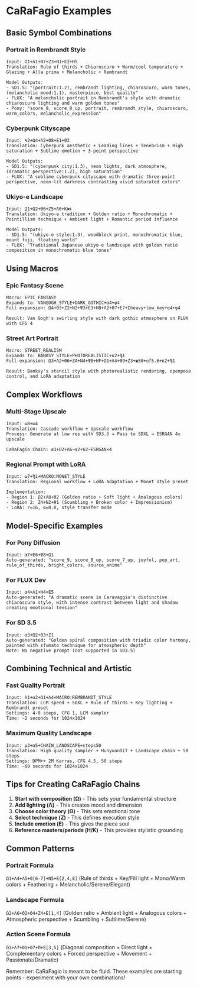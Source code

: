# CaRaFagio Examples

## Basic Symbol Combinations

### Portrait in Rembrandt Style
```
Input: Ω1+Λ1+Θ7+Ζ3+Ν1+Ε2+Η5
Translation: Rule of thirds + Chiaroscuro + Warm/cool temperature + Glazing + Alla prima + Melancholic + Rembrandt

Model Outputs:
- SD1.5: "(portrait:1.2), rembrandt lighting, chiaroscuro, warm tones, (melancholic mood:1.1), masterpiece, best quality"
- FLUX: "A melancholic portrait in Rembrandt's style with dramatic chiaroscuro lighting and warm golden tones"
- Pony: "score_9, score_8_up, portrait, rembrandt_style, chiaroscuro, warm_colors, melancholic_expression"
```

### Cyberpunk Cityscape
```
Input: Ϟ2+Ω4+Λ2+Θ8+Ε1+ϴ3
Translation: Cyberpunk aesthetic + Leading lines + Tenebrism + High saturation + Sublime emotion + 3-point perspective

Model Outputs:
- SD1.5: "(cyberpunk city:1.3), neon lights, dark atmosphere, (dramatic perspective:1.2), high saturation"
- FLUX: "A sublime cyberpunk cityscape with dramatic three-point perspective, neon-lit darkness contrasting vivid saturated colors"
```

### Ukiyo-e Landscape
```
Input: Ϙ1+Ω2+Θ6+Ζ5+Λ6+Κ⧑
Translation: Ukiyo-e tradition + Golden ratio + Monochromatic + Pointillism technique + Ambient light + Romantic period influence

Model Outputs:
- SD1.5: "(ukiyo-e style:1.3), woodblock print, monochromatic blue, mount fuji, floating world"
- FLUX: "Traditional Japanese ukiyo-e landscape with golden ratio composition in monochromatic blue tones"
```

## Using Macros

### Epic Fantasy Scene
```
Macro: EPIC_FANTASY
Expands to: VANGOGH_STYLE+DARK_GOTHIC+α4+ψ4
Full expansion: Ω4+Θ3+Ζ2+Ν2+Ψ3+Ε3+Η8+Λ2+Θ7+Ε7+Σheavy+low_key+α4+ψ4

Result: Van Gogh's swirling style with dark gothic atmosphere on FLUX with CFG 4
```

### Street Art Portrait
```
Macro: STREET_REALISM
Expands to: BANKSY_STYLE+PHOTOREALISTIC+κ2+Ϡ1
Full expansion: Ω3+Λ2+Θ6+ΖA+Ν4+ΨB+ΗF+Ω1+Λ4+Θ9+Ζ3+◉50+◎f5.6+κ2+Ϡ1

Result: Banksy's stencil style with photorealistic rendering, openpose control, and LoRA adaptation
```

## Complex Workflows

### Multi-Stage Upscale
```
Input: ω8+ω4
Translation: Cascade workflow + Upscale workflow
Process: Generate at low res with SD3.5 → Pass to SDXL → ESRGAN 4x upscale

CaRaFagio Chain: α3+Ω2+Λ6→α2+υ2→ESRGAN×4
```

### Regional Prompt with LoRA
```
Input: ω7+Ϡ1+MACRO:MONET_STYLE
Translation: Regional workflow + LoRA adaptation + Monet style preset

Implementation:
- Region 1: Ω2+Λ8+Θ2 (Golden ratio + Soft light + Analogous colors)
- Region 2: Ζ4+Ν2+Ψ1 (Scumbling + Broken color + Impressionism)
- LoRA: r=16, α=0.8, style transfer mode
```

## Model-Specific Examples

### For Pony Diffusion
```
Input: α7+Ε6+Ψ8+Ω1
Auto-generated: "score_9, score_8_up, score_7_up, joyful, pop_art, rule_of_thirds, bright_colors, source_anime"
```

### For FLUX Dev
```
Input: α4+Λ1+Η4+Ε5
Auto-generated: "A dramatic scene in Caravaggio's distinctive chiaroscuro style, with intense contrast between light and shadow creating emotional tension"
```

### For SD 3.5
```
Input: α3+Ω2+Θ3+Ζ1
Auto-generated: "Golden spiral composition with triadic color harmony, painted with sfumato technique for atmospheric depth"
Note: No negative prompt (not supported in SD3.5)
```

## Combining Technical and Artistic

### Fast Quality Portrait
```
Input: λ1+α2+Ω1+Λ4+MACRO:REMBRANDT_STYLE
Translation: LCM speed + SDXL + Rule of thirds + Key lighting + Rembrandt preset
Settings: 4-8 steps, CFG 1, LCM sampler
Time: ~2 seconds for 1024x1024
```

### Maximum Quality Landscape
```
Input: µ3+α5+CHAIN_LANDSCAPE+steps50
Translation: High quality sampler + HunyuanDiT + Landscape chain + 50 steps
Settings: DPM++ 2M Karras, CFG 4.5, 50 steps
Time: ~60 seconds for 1024x1024
```

## Tips for Creating CaRaFagio Chains

1. **Start with composition (Ω)** - This sets your fundamental structure
2. **Add lighting (Λ)** - This creates mood and dimension  
3. **Choose color theory (Θ)** - This sets emotional tone
4. **Select technique (Ζ)** - This defines execution style
5. **Include emotion (Ε)** - This gives the piece soul
6. **Reference masters/periods (Η/Κ)** - This provides stylistic grounding

## Common Patterns

### Portrait Formula
`Ω1+Λ4+Λ5+Θ[6-7]+Ν5+Ε[2,4,8]`
(Rule of thirds + Key/Fill light + Mono/Warm colors + Feathering + Melancholic/Serene/Elegant)

### Landscape Formula  
`Ω2+Λ6+Θ2+ϴ4+Ζ4+Ε[1,4]`
(Golden ratio + Ambient light + Analogous colors + Atmospheric perspective + Scumbling + Sublime/Serene)

### Action Scene Formula
`Ω3+Λ7+Θ1+ϴ7+Π+Ε[3,5]`
(Diagonal composition + Direct light + Complementary colors + Forced perspective + Movement + Passionate/Dramatic)

Remember: CaRaFagio is meant to be fluid. These examples are starting points - experiment with your own combinations!